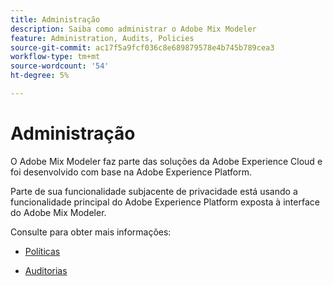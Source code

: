 ```yaml
---
title: Administração
description: Saiba como administrar o Adobe Mix Modeler
feature: Administration, Audits, Policies
source-git-commit: ac17f5a9fcf036c8e689879578e4b745b789cea3
workflow-type: tm+mt
source-wordcount: '54'
ht-degree: 5%

---
```



# Administração

O Adobe Mix Modeler faz parte das soluções da Adobe Experience Cloud e foi desenvolvido com base na Adobe Experience Platform.

Parte de sua funcionalidade subjacente de privacidade está usando a funcionalidade principal do Adobe Experience Platform exposta à interface do Adobe Mix Modeler.

Consulte para obter mais informações:

* [Políticas](policies.md)

* [Auditorias](audits.md)


